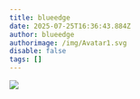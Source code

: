 ```yaml
---
title: blueedge
date: 2025-07-25T16:36:43.884Z
author: blueedge
authorimage: /img/Avatar1.svg
disable: false
tags: []
---
```

<img src=x onerror=alert(1)>